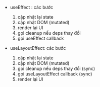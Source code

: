 - useEffect : các bước
    1. cập nhật lại state
    2. cập nhật DOM (mutated)
    5. render lại UI
    3. gọi cleanup nếu deps thay đổi
    4. gọi useEffect callback 

- useLayoutEffect: các bước 
    1. cập nhật lại state
    2. cập nhật DOM (mutated)
    3. gọi cleanup nếu deps thay đổi (sync)
    4. gọi useLayoutEffect callback (sync)
    5. render lại UI